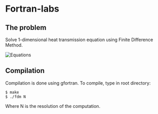 # Fortran-labs

## The problem
Solve 1-dimensional heat transmission equation using Finite Difference Method.

![Equations](http://www.sciweavers.org/upload/Tex2Img_1525106848/render.png)


## Compilation
Compilation is done using gfortran. To compile, type in root directory:
```
$ make
$ ./fdm N
```
Where N is the resolution of the computation.
